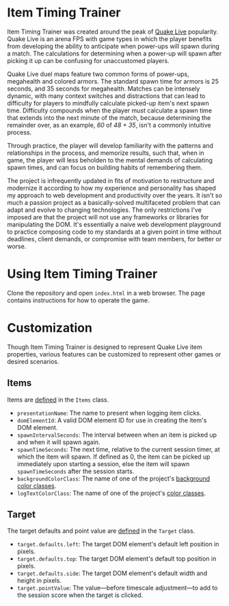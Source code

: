 # Item Timing Trainer

Item Timing Trainer was created around the peak of [Quake Live](https://store.steampowered.com/app/282440/Quake_Live/)
popularity. Quake Live is an arena FPS with game types in which the player benefits from developing the ability to
anticipate when power-ups will spawn during a match. The calculations for determining when a power-up will spawn after
picking it up can be confusing for unaccustomed players.

Quake Live duel maps feature two common forms of power-ups, megahealth and colored armors. The standard spawn time for
armors is 25 seconds, and 35 seconds for megahealth. Matches can be intensely dynamic, with many context switches and
distractions that can lead to difficulty for players to mindfully calculate picked-up item's next spawn time. Difficulty
compounds when the player must calculate a spawn time that extends into the next minute of the match, because
determining the remainder over, as an example, _60_ of _48 + 35_, isn't a commonly intuitive process.

Through practice, the player will develop familiarity with the patterns and relationships in the process, and memorize
results, such that, when in game, the player will less beholden to the mental demands of calculating spawn times, and
can focus on building habits of remembering them.

The project is infrequently updated in fits of motivation to restructure and modernize it according to how my experience
and personality has shaped my approach to web development and productivity over the years. It isn't so much a passion
project as a basically-solved multifaceted problem that can adapt and evolve to changing technologies. The only
restrictions I've imposed are that the project will not use any frameworks or libraries for manipulating the DOM. It's
essentially a naive web development playground to practice composing code to my standards at a given point in time
without deadlines, client demands, or compromise with team members, for better or worse.

# Using Item Timing Trainer

Clone the repository and open `index.html` in a web browser. The page contains instructions for how to operate the game.

# Customization

Though Item Timing Trainer is designed to represent Quake Live item properties, various features can be customized to
represent other games or desired scenarios.

## Items

Items are [defined](index.html#L673-L698) in the `Items` class.

* `presentationName`: The name to present when logging item clicks.
* `domElementId`: A valid DOM element ID for use in creating the item's DOM element.
* `spawnIntervalSeconds`: The interval between when an item is picked up and when it will spawn again.
* `spawnTimeSeconds`: The next time, relative to the current session timer, at which the item will
   spawn. If defined as 0, the item can be picked up immediately upon starting a session, else the
   item will spawn `spawnTimeSeconds` after the session starts.
* `backgroundColorClass`: The name of one of the project's [background color classes](index.html#L143-L165).
* `logTextColorClass`: The name of one of the project's [color classes](index.html#L119-L141).

## Target

The target defaults and point value are [defined](index.html#L521-L526) in the `Target` class.

* `target.defaults.left`: The target DOM element's default left position in pixels.
* `target.defaults.top`: The target DOM element's default top position in pixels.
* `target.defaults.side`: The target DOM element's default width and height in pixels.
* `target.pointValue`: The value&mdash;before timescale adjustment&mdash;to add to the session score
   when the target is clicked.
